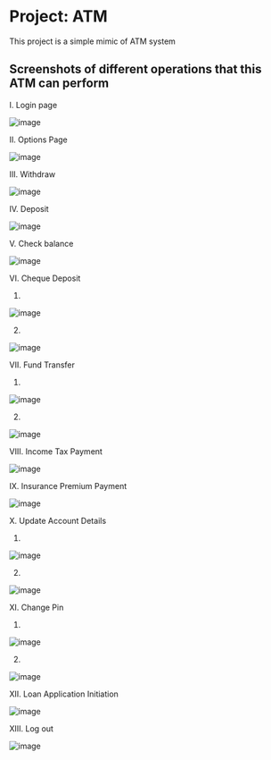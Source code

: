 # Project: ATM

This project is a simple mimic of ATM system

## Screenshots of different operations that this ATM can perform

I. Login page

![image](https://user-images.githubusercontent.com/104689759/186414701-7cac0905-8c98-4909-b653-10b606ed73ad.png)


II. Options Page

![image](https://user-images.githubusercontent.com/104689759/186415554-693997c1-43e2-449e-ad23-17fd3e9b58ef.png)


III. Withdraw

![image](https://user-images.githubusercontent.com/104689759/186416231-502d936c-56da-4d6b-8f80-618cee0b0d36.png)


IV. Deposit

![image](https://user-images.githubusercontent.com/104689759/186417876-71f6d739-a842-423f-9299-bea17c2084db.png)


V. Check balance

![image](https://user-images.githubusercontent.com/104689759/186416268-d0c98a7f-b433-42df-8425-d02bc7467c0e.png)


VI. Cheque Deposit

  1. 
  
  ![image](https://user-images.githubusercontent.com/104689759/186416395-8d3c74a6-435d-4034-aaba-56ba349a65de.png)
  
  2. 
  
  ![image](https://user-images.githubusercontent.com/104689759/186416422-eb49d383-2888-42ba-a32f-9a5ac04af2fd.png)


VII. Fund Transfer

  1. 
  
  ![image](https://user-images.githubusercontent.com/104689759/186416558-9f99d756-3648-4b5e-8d93-b21bae862020.png)
  
  2. 
  
  ![image](https://user-images.githubusercontent.com/104689759/186416603-4ec34522-882e-4870-8014-ab488651410d.png)


VIII. Income Tax Payment

![image](https://user-images.githubusercontent.com/104689759/186416640-3a9839e4-ad0b-4202-bffc-4442fa0766cd.png)


IX. Insurance Premium Payment

![image](https://user-images.githubusercontent.com/104689759/186416668-662fa2e2-cb69-4ad8-a716-a0cc50dd2873.png)


X. Update Account Details

  1.
  
  ![image](https://user-images.githubusercontent.com/104689759/186416721-6618eaa7-d406-4033-88cc-7b269cfa89dc.png)
  
  2. 
  
  ![image](https://user-images.githubusercontent.com/104689759/186416757-4854dbf3-9ffd-4a62-9afd-e3f6748964eb.png)


XI. Change Pin

  1. 
  
  ![image](https://user-images.githubusercontent.com/104689759/186416877-c7bc3e51-6670-45ed-958b-3a9ef16cd060.png)
  
  2.
  
  ![image](https://user-images.githubusercontent.com/104689759/186416823-9a9b6c1c-f3eb-4bef-82b8-fc55feca2f61.png)


XII. Loan Application Initiation

![image](https://user-images.githubusercontent.com/104689759/186416953-39a5e827-e87a-4aa7-951d-082791404510.png)


XIII. Log out

![image](https://user-images.githubusercontent.com/104689759/186417019-d9b7617a-900d-41eb-bf0b-0bd3e5be716a.png)

